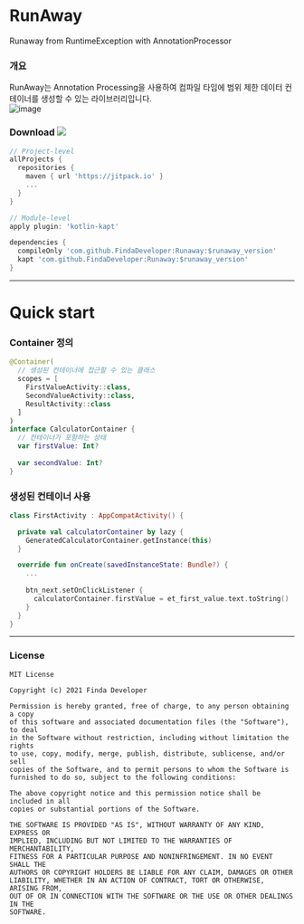 # RunAway
Runaway from RuntimeException with AnnotationProcessor  

### 개요
RunAway는 Annotation Processing을 사용하여 컴파일 타임에 범위 제한 데이터 컨테이너를 생성할 수 있는 라이브러리입니다.  
![image](https://user-images.githubusercontent.com/36754680/104155167-ebb78f80-5429-11eb-8ecd-81c4bf05adbf.jpg)

### Download [![](https://jitpack.io/v/FindaDeveloper/Runaway.svg)](https://jitpack.io/#FindaDeveloper/Runaway)
``` groovy
// Project-level
allProjects {
  repositories {
    maven { url 'https://jitpack.io' }
    ...
  }
}

// Module-level
apply plugin: 'kotlin-kapt'

dependencies {
  compileOnly 'com.github.FindaDeveloper:Runaway:$runaway_version'
  kapt 'com.github.FindaDeveloper:Runaway:$runaway_version'
}
```

---

# Quick start
### Container 정의
``` kotlin
@Container(
  // 생성된 컨테이너에 접근할 수 있는 클래스
  scopes = [
    FirstValueActivity::class, 
    SecondValueActivity::class,
    ResultActivity::class
  ]
)
interface CalculatorContainer {
  // 컨테이너가 포함하는 상태
  var firstValue: Int?
  
  var secondValue: Int?
}
```
### 생성된 컨테이너 사용
``` kotlin
class FirstActivity : AppCompatActivity() {

  private val calculatorContainer by lazy {
    GeneratedCalculatorContainer.getInstance(this)
  }

  override fun onCreate(savedInstanceState: Bundle?) {
    ...
    
    btn_next.setOnClickListener {
      calculatorContainer.firstValue = et_first_value.text.toString()
    }
  }
}
```

---

### License
``` 
MIT License

Copyright (c) 2021 Finda Developer

Permission is hereby granted, free of charge, to any person obtaining a copy
of this software and associated documentation files (the "Software"), to deal
in the Software without restriction, including without limitation the rights
to use, copy, modify, merge, publish, distribute, sublicense, and/or sell
copies of the Software, and to permit persons to whom the Software is
furnished to do so, subject to the following conditions:

The above copyright notice and this permission notice shall be included in all
copies or substantial portions of the Software.

THE SOFTWARE IS PROVIDED "AS IS", WITHOUT WARRANTY OF ANY KIND, EXPRESS OR
IMPLIED, INCLUDING BUT NOT LIMITED TO THE WARRANTIES OF MERCHANTABILITY,
FITNESS FOR A PARTICULAR PURPOSE AND NONINFRINGEMENT. IN NO EVENT SHALL THE
AUTHORS OR COPYRIGHT HOLDERS BE LIABLE FOR ANY CLAIM, DAMAGES OR OTHER
LIABILITY, WHETHER IN AN ACTION OF CONTRACT, TORT OR OTHERWISE, ARISING FROM,
OUT OF OR IN CONNECTION WITH THE SOFTWARE OR THE USE OR OTHER DEALINGS IN THE
SOFTWARE.
```

